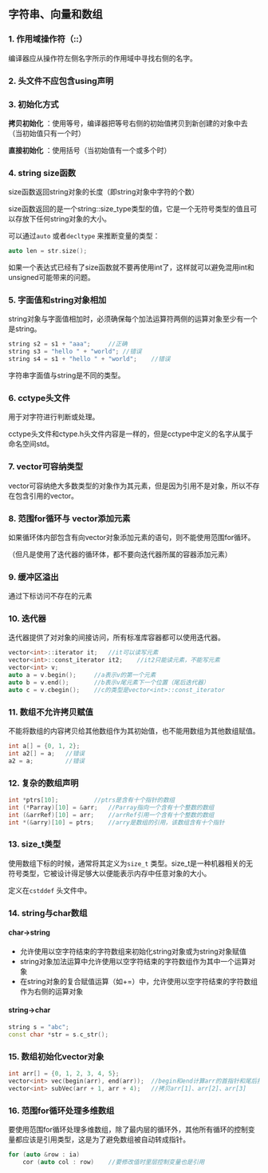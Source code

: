 ## 字符串、向量和数组

###  1. 作用域操作符（::）

编译器应从操作符左侧名字所示的作用域中寻找右侧的名字。

### 2. 头文件不应包含using声明

### 3. 初始化方式

**拷贝初始化** ：使用等号，编译器把等号右侧的初始值拷贝到新创建的对象中去（当初始值只有一个时）

**直接初始化** ：使用括号（当初始值有一个或多个时）

### 4. string size函数

size函数返回string对象的长度（即string对象中字符的个数）

size函数返回的是一个string::size_type类型的值，它是一个无符号类型的值且可以存放下任何string对象的大小。

可以通过`auto` 或者`decltype` 来推断变量的类型：

```C++
auto len = str.size();
```

如果一个表达式已经有了size函数就不要再使用int了，这样就可以避免混用int和unsigned可能带来的问题。

### 5. 字面值和string对象相加

string对象与字面值相加时，必须确保每个加法运算符两侧的运算对象至少有一个是string。

```C++
string s2 = s1 + "aaa"; 	//正确
string s3 = "hello " + "world";	//错误
string s4 = s1 + "hello " + "world";	//错误
```

字符串字面值与string是不同的类型。

### 6. cctype头文件

用于对字符进行判断或处理。

cctype头文件和ctype.h头文件内容是一样的，但是cctype中定义的名字从属于命名空间std。

### 7. vector可容纳类型

vector可容纳绝大多数类型的对象作为其元素，但是因为引用不是对象，所以不存在包含引用的vector。

### 8. 范围for循环与 vector添加元素

如果循环体内部包含有向vector对象添加元素的语句，则不能使用范围for循环。

（但凡是使用了迭代器的循环体，都不要向迭代器所属的容器添加元素）

### 9. 缓冲区溢出

通过下标访问不存在的元素

### 10. 迭代器

迭代器提供了对对象的间接访问，所有标准库容器都可以使用迭代器。

```C++
vector<int>::iterator it;	//it可以读写元素
vector<int>::const_iterator it2;	//it2只能读元素，不能写元素
vector<int> v;
auto a = v.begin();		//a表示v的第一个元素
auto b = v.end();		//b表示v尾元素下一个位置（尾后迭代器）
auto c = v.cbegin();	//c的类型是vector<int>::const_iterator
```

### 11. 数组不允许拷贝赋值

不能将数组的内容拷贝给其他数组作为其初始值，也不能用数组为其他数组赋值。

```c++
int a[] = {0, 1, 2};
int a2[] = a;	//错误
a2 = a;			//错误
```

### 12. 复杂的数组声明

```c++
int *ptrs[10];			//ptrs是含有十个指针的数组
int (*Parray)[10] = &arr;	//Parray指向一个含有十个整数的数组
int (&arrRef)[10] = arr;	//arrRef引用一个含有十个整数的数组
int *(&arry)[10] = ptrs;	//arry是数组的引用，该数组含有十个指针
```

### 13. size_t类型

使用数组下标的时候，通常将其定义为`size_t` 类型。size_t是一种机器相关的无符号类型，它被设计得足够大以便能表示内存中任意对象的大小。

定义在`cstddef` 头文件中。

### 14. string与char数组

#### char->string

- 允许使用以空字符结束的字符数组来初始化string对象或为string对象赋值
- string对象加法运算中允许使用以空字符结束的字符数组作为其中一个运算对象
- 在string对象的复合赋值运算（如+=）中，允许使用以空字符结束的字符数组作为右侧的运算对象

#### string->char

```c++
string s = "abc";
const char *str = s.c_str();
```

### 15. 数组初始化vector对象

```c++
int arr[] = {0, 1, 2, 3, 4, 5};
vector<int> vec(begin(arr), end(arr));	//begin和end计算arr的首指针和尾后指针
vector<int> subVec(arr + 1, arr + 4);	//拷贝arr[1]、arr[2]、arr[3]
```

### 16. 范围for循环处理多维数组

要使用范围for循环处理多维数组，除了最内层的循环外，其他所有循环的控制变量都应该是引用类型，这是为了避免数组被自动转成指针。

```c++
for (auto &row : ia)
    cor (auto col : row)	//要修改值时里层控制变量也是引用
```







































